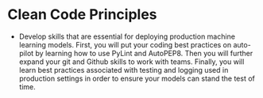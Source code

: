 # Clean Code Principles

- Develop skills that are essential for deploying production machine learning models. First, you will put your coding best practices on auto-pilot by learning how to use PyLint and AutoPEP8. Then you will further expand your git and Github skills to work with teams. Finally, you will learn best practices associated with testing and logging used in production settings in order to ensure your models can stand the test of time.